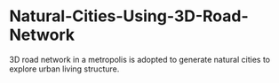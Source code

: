 # Natural-Cities-Using-3D-Road-Network
3D road network in a metropolis is adopted to generate natural cities to explore urban living structure.
